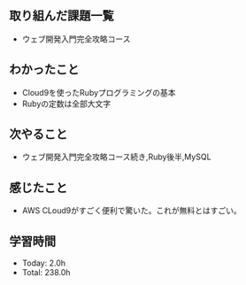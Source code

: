 ## 取り組んだ課題一覧
- ウェブ開発入門完全攻略コース
## わかったこと
- Cloud9を使ったRubyプログラミングの基本
- Rubyの定数は全部大文字
## 次やること
- ウェブ開発入門完全攻略コース続き,Ruby後半,MySQL
## 感じたこと
- AWS CLoud9がすごく便利で驚いた。これが無料とはすごい。
## 学習時間
- Today: 2.0h
- Total: 238.0h
